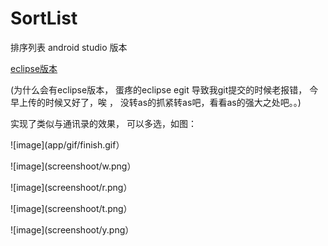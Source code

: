# SortList
排序列表  android  studio 版本

[eclipse版本](https://github.com/jiang111/SortNameListView)

(为什么会有eclipse版本， 蛋疼的eclipse egit 导致我git提交的时候老报错， 今早上传的时候又好了，唉 ， 没转as的抓紧转as吧，看看as的强大之处吧。。)

实现了类似与通讯录的效果， 可以多选，如图：

![image](app/gif/finish.gif）


![image](screenshoot/w.png）

![image](screenshoot/r.png）

![image](screenshoot/t.png）

![image](screenshoot/y.png）

